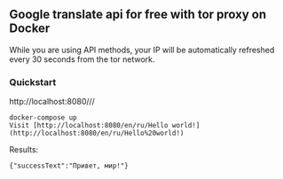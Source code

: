 ## Google translate api for free with tor proxy on Docker
While you are using API methods, your IP will be automatically refreshed every 30 seconds from the tor network.

### Quickstart
http://localhost:8080/<source>/<target>/<text>

```
docker-compose up 
Visit [http://localhost:8080/en/ru/Hello world!](http://localhost:8080/en/ru/Hello%20world!)
```

Results:
```
{"successText":"Привет, мир!"}
```